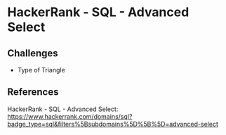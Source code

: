 # HackerRank - SQL - Advanced Select

## Challenges
- Type of Triangle


## References
HackerRank - SQL - Advanced Select: 
https://www.hackerrank.com/domains/sql?badge_type=sql&filters%5Bsubdomains%5D%5B%5D=advanced-select